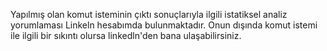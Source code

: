 Yapılmış olan komut isteminin çıktı sonuçlarıyla ilgili istatiksel analiz yorumlaması Linkeln hesabımda bulunmaktadır. Onun dışında komut istemi ile ilgili bir sıkıntı olursa linkedln'den bana ulaşabilirsiniz.
